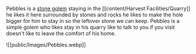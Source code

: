 Pebbles is a [stone golem](stone-golem-xmm) staying in the [[content/Harvest Facilities/Quarry]] he likes it here surrounded by stones and rocks he likes to make the hole bigger for him to stay in so the leftover stone we can keep. Pebbles is a simple golem who likes stay in his quarry like to talk to you if you visit doesn't like to leave the comfort of his home.

![[public/Images/Pebbles.webp]]

